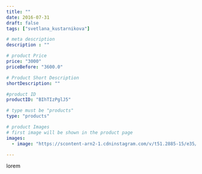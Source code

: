 ```yaml
---
title: ""
date: 2016-07-31
draft: false
tags: ["svetlana_kustarnikova"]

# meta description
description : ""

# product Price
price: "3000"
priceBefore: "3600.0"

# Product Short Description
shortDescription: ""

#product ID
productID: "BIhTIzPglJ5"

# type must be "products"
type: "products"

# product Images
# first image will be shown in the product page
images:
  - image: "https://scontent-arn2-1.cdninstagram.com/v/t51.2885-15/e35/13712309_492434004260270_408067935_n.jpg?se=7&tp=1&_nc_ht=scontent-arn2-1.cdninstagram.com&_nc_cat=102&_nc_ohc=A1fcbsDzpFwAX8nfjjc&ccb=7-4&oh=92cc404bf83e3d09567fa4452670ac76&oe=6084FF49&ig_cache_key=MTMwNjQwOTUzNDU3NDcxMTQxNw%3D%3D.2-ccb7-4"

---
```

lorem

